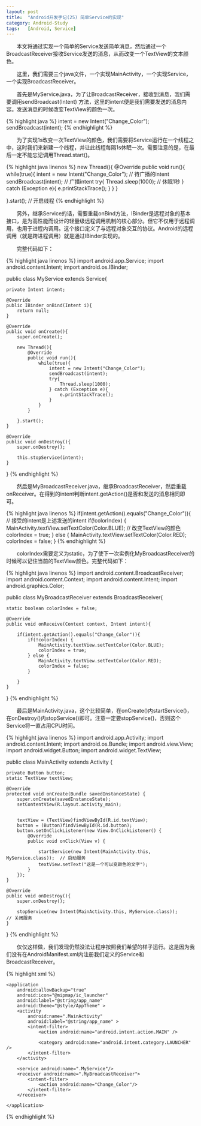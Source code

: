 ```yaml
---
layout: post
title:  "Android开发手记(25) 简单Service的实现"
category: Android-Study
tags:   [Android, Service]
---
```


　　本文将通过实现一个简单的Service发送简单消息，然后通过一个BroadcastReceiver接收Service发送的消息，从而改变一个TextView的文本颜色。

　　这里，我们需要三个java文件，一个实现MainActivity，一个实现Service，一个实现BroadcastReceiver。

　　首先是MyService.java，为了让BroadcastReceiver，接收到消息，我们需要调用sendBroadcast(Intent) 方法，这里的intent便是我们需要发送的消息内容。发送消息的时候改变TextView的颜色一次。

{% highlight java %}
intent = new Intent("Change_Color");
sendBroadcast(intent);
{% endhighlight %}

　　为了实现1s改变一次TextView的颜色，我们需要将Service运行在一个线程之中，这时我们来新建一个线程，并让此线程每隔1s休眠一次。需要注意的是，在最后一定不能忘记调用Thread.start()。

{% highlight java linenos %}
new Thread(){
    @Override
    public void run(){
        while(true){
            intent = new Intent("Change_Color"); // 待广播的intent
            sendBroadcast(intent);               // 广播intent
            try{
                Thread.sleep(1000);              // 休眠1秒
            } catch (Exception e){
                e.printStackTrace();
            }
        }
    }
 
}.start();                                      // 开启线程
{% endhighlight %}

　　另外，继承Service的话，需要重载onBind方法，IBinder是远程对象的基本接口，是为高性能而设计的轻量级远程调用机制的核心部分。但它不仅用于远程调用，也用于进程内调用。这个接口定义了与远程对象交互的协议。Android的远程调用（就是跨进程调用）就是通过IBinder实现的。

　　完整代码如下：

{% highlight java linenos %}
import android.app.Service;
import android.content.Intent;
import android.os.IBinder;
 
public class MyService extends Service{
 
    private Intent intent;
 
    @Override
    public IBinder onBind(Intent i){
        return null;
    }
 
    @Override
    public void onCreate(){
        super.onCreate();
 
        new Thread(){
            @Override
            public void run(){
                while(true){
                    intent = new Intent("Change_Color");
                    sendBroadcast(intent);
                    try{
                        Thread.sleep(1000);
                    } catch (Exception e){
                        e.printStackTrace();
                    }
                }
            }
 
        }.start();
    }
 
    @Override
    public void onDestroy(){
        super.onDestroy();
 
        this.stopService(intent);
    }
}
{% endhighlight %}

　　然后是MyBroadcastReceiver.java，继承BroadcastReceiver，然后重载onReceiver。在得到的intent判断intent.getAction()是否和发送的消息相同即可。

{% highlight java linenos %}
if(intent.getAction().equals("Change_Color")){          // 接受的intent是上述发送的intent
    if(!colorIndex) {
        MainActivity.textView.setTextColor(Color.BLUE); // 改变TextView的颜色
        colorIndex = true;
    } else {
        MainActivity.textView.setTextColor(Color.RED);
        colorIndex = false;
    }
{% endhighlight %}

　　colorIndex需要定义为static，为了使下一次实例化MyBroadcastReceiver的时候可以记住当前的TextView颜色。完整代码如下：

{% highlight java linenos %}
import android.content.BroadcastReceiver;
import android.content.Context;
import android.content.Intent;
import android.graphics.Color;
 
public class MyBroadcastReceiver extends BroadcastReceiver{
 
    static boolean colorIndex = false;
 
    @Override
    public void onReceive(Context context, Intent intent){
 
        if(intent.getAction().equals("Change_Color")){
            if(!colorIndex) {
                MainActivity.textView.setTextColor(Color.BLUE);
                colorIndex = true;
            } else {
                MainActivity.textView.setTextColor(Color.RED);
                colorIndex = false;
            }
 
        }
    }
}
{% endhighlight %}

　　最后是MainActivity.java，这个比较简单，在onCreate()内startService()，在onDestroy()内stopService()即可。注意一定要stopService()，否则这个Service将一直占用CPU时间。

{% highlight java linenos %}
import android.app.Activity;
import android.content.Intent;
import android.os.Bundle;
import android.view.View;
import android.widget.Button;
import android.widget.TextView;
 
public class MainActivity extends Activity {
 
    private Button button;
    static TextView textView;
 
    @Override
    protected void onCreate(Bundle savedInstanceState) {
        super.onCreate(savedInstanceState);
        setContentView(R.layout.activity_main);
 
 
        textView = (TextView)findViewById(R.id.textView);
        button = (Button)findViewById(R.id.button);
        button.setOnClickListener(new View.OnClickListener() {
            @Override
            public void onClick(View v) {
 
                startService(new Intent(MainActivity.this, MyService.class));  // 启动服务
                textView.setText("这是一个可以变颜色的文字");
            }
        });
    }
 
    @Override
    public void onDestroy(){
        super.onDestroy();
 
        stopService(new Intent(MainActivity.this, MyService.class));           // 关闭服务
    }
}
{% endhighlight %}

　　仅仅这样做，我们发现仍然没法让程序按照我们希望的样子运行。这是因为我们没有在AndroidManifest.xml内注册我们定义的Service和BroadcastReceiver。

{% highlight xml %}
<?xml version="1.0" encoding="utf-8"?>
<manifest xmlns:android="http://schemas.android.com/apk/res/android"
    package="com.example.doodle.example" >
 
    <application
        android:allowBackup="true"
        android:icon="@mipmap/ic_launcher"
        android:label="@string/app_name"
        android:theme="@style/AppTheme" >
        <activity
            android:name=".MainActivity"
            android:label="@string/app_name" >
            <intent-filter>
                <action android:name="android.intent.action.MAIN" />
 
                <category android:name="android.intent.category.LAUNCHER" />
            </intent-filter>
        </activity>
 
        <service android:name=".MyService"/>
        <receiver android:name=".MyBroadcastReceiver">
            <intent-filter>
                <action android:name="Change_Color"/>
            </intent-filter>
        </receiver>
 
    </application>
 
</manifest>
{% endhighlight %}

